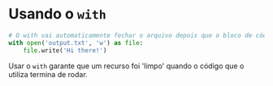 # Usando o `with`

```python
# O with vai automaticamente fechar o arquivo depois que o bloco de código rodar
with open('output.txt', 'w') as file:
    file.write('Hi there!')
```

Usar o `with` garante que um recurso foi 'limpo' quando o código que o utiliza termina de rodar.
